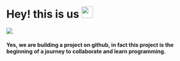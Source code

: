 <h1>Hey! this is us <img src="https://media.giphy.com/media/hvRJCLFzcasrR4ia7z/giphy.gif" width="30px"></h1
<div><img src="https://user-images.githubusercontent.com/3369400/133268513-5bfe2f93-4402-42c9-a403-81c9e86934b6.jpeg"></div>

<h4>
Yes, we are building a project on github, in fact this project is the beginning of a journey to collaborate and learn programming.
</h4>

